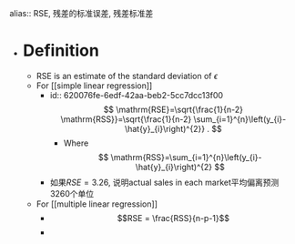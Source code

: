 alias:: RSE, 残差的标准误差, 残差标准差

- # Definition
	- RSE is an estimate of the standard deviation of $\epsilon$
	- For [[simple linear regression]]
		- id:: 620076fe-6edf-42aa-beb2-5cc7dcc13f00
		  $$
		  \mathrm{RSE}=\sqrt{\frac{1}{n-2} \mathrm{RSS}}=\sqrt{\frac{1}{n-2} \sum_{i=1}^{n}\left(y_{i}-\hat{y}_{i}\right)^{2}} .
		  $$
			- Where
			  $$
			  \mathrm{RSS}=\sum_{i=1}^{n}\left(y_{i}-\hat{y}_{i}\right)^{2}
			  $$
		- 如果$RSE=3.26$, 说明actual sales in each market平均偏离预测3260个单位
	- For [[multiple linear regression]]
		- $$RSE = \frac{RSS}{n-p-1}$$
		-